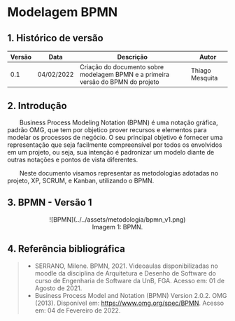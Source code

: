 # Modelagem BPMN

## 1. Histórico de versão

<center>

| Versão | Data       | Descrição                                           | Autor        |
| ------ | ---------- | --------------------------------------------------- | ------------ |
| 0.1    | 04/02/2022 | Criação do documento sobre modelagem BPMN e a primeira versão do BPMN do projeto | Thiago Mesquita |

</center>

## 2. Introdução

&emsp;&emsp;Business Process Modeling Notation (BPMN) é uma notação gráfica, padrão OMG, que tem por objetico prover recursos e elementos para modelar os processos de negócio. O seu principal objetivo é fornecer uma representação que seja facilmente compreensível por todos os envolvidos em um projeto, ou seja, sua intenção é padronizar um modelo diante de outras notações e pontos de vista diferentes.

&emsp;&emsp;Neste documento visamos representar as metodologias adotadas no projeto, XP, SCRUM, e Kanban, utilizando o BPMN.

## 3. BPMN - Versão 1

<center>
![BPMN](../../assets/metodologia/bpmn_v1.png)
<figcaption>Imagem 1: BPMN.</figcaption>
</center>

## 4. Referência bibliográfica

> - SERRANO, Milene. BPMN, 2021. Videoaulas disponibilizadas no moodle da disciplina de Arquitetura e Desenho de Software do curso de Engenharia de Software da UnB, FGA. Acesso em: 01 de Agosto de 2021.
> - Business Process Model and Notation (BPMN) Version 2.0.2. OMG (2013). Disponível em: https://www.omg.org/spec/BPMN. Acesso em: 04 de Fevereiro de 2022.
